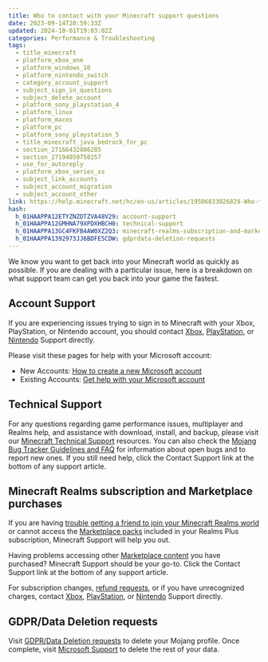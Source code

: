 ```yaml
---
title: Who to contact with your Minecraft support questions
date: 2023-09-14T20:59:33Z
updated: 2024-10-01T19:03:02Z
categories: Performance & Troubleshooting
tags:
  - title_minecraft
  - platform_xbox_one
  - platform_windows_10
  - platform_nintendo_switch
  - category_account_support
  - subject_sign_in_questions
  - subject_delete_account
  - platform_sony_playstation_4
  - platform_linux
  - platform_macos
  - platform_pc
  - platform_sony_playstation_5
  - title_minecraft_java_bedrock_for_pc
  - section_27166432886285
  - section_27194059750157
  - use_for_autoreply
  - platform_xbox_series_xs
  - subject_link_accounts
  - subject_account_migration
  - subject_account_other
link: https://help.minecraft.net/hc/en-us/articles/19506833026829-Who-to-contact-with-your-Minecraft-support-questions
hash:
  h_01HAAPPA12ETYZNZDTZVA48V29: account-support
  h_01HAAPPA12GMHNA79XPDXHBCH0: technical-support
  h_01HAAPPA13GC4FKFB4AW0XZ2Q3: minecraft-realms-subscription-and-marketplace-purchases
  h_01HAAPPA1392973JJ6BDFE5CDW: gdprdata-deletion-requests
---
```


We know you want to get back into your Minecraft world as quickly as possible. If you are dealing with a particular issue, here is a breakdown on what support team can get you back into your game the fastest.

## Account Support

If you are experiencing issues trying to sign in to Minecraft with your Xbox, PlayStation, or Nintendo account, you should contact [Xbox](https://support.xbox.com/en-US), [PlayStation](https://www.playstation.com/en-us/support/), or [Nintendo](https://en-americas-support.nintendo.com/) Support directly.

Please visit these pages for help with your Microsoft account:

- New Accounts: [How to create a new Microsoft account](https://support.microsoft.com/en-us/account-billing/how-to-create-a-new-microsoft-account-a84675c3-3e9e-17cf-2911-3d56b15c0aaf)
- Existing Accounts: [Get help with your Microsoft account](https://support.microsoft.com/en-us/account-billing/get-help-with-your-microsoft-account-ace6f3b3-e2d3-aeb1-6b96-d2e9e7e52133)

## Technical Support

For any questions regarding game performance issues, multiplayer and Realms help, and assistance with download, install, and backup, please visit our [Minecraft Technical Support](https://help.minecraft.net/hc/en-us/categories/12617297898381) resources. You can also check the [Mojang Bug Tracker Guidelines and FAQ](./Mojang-Bug-Tracker-Guidelines.md) for information about open bugs and to report new ones. If you still need help, click the Contact Support link at the bottom of any support article.

## Minecraft Realms subscription and Marketplace purchases

If you are having [trouble getting a friend to join your Minecraft Realms world](../Create-or-Join-Realms/How-to-Join-a-Friend-s-Minecraft-Bedrock-Edition-Realm.md) or cannot access the [Marketplace packs](../Marketplace-Troubleshooting/View-Your-Minecraft-Marketplace-Content.md) included in your Realms Plus subscription, Minecraft Support will help you out.

Having problems accessing other [Marketplace content](../Marketplace-Troubleshooting/How-to-Get-Help-With-Missing-Minecoins-in-Minecraft-Marketplace.md) you have purchased? Minecraft Support should be your go-to. Click the Contact Support link at the bottom of any support article.

For subscription changes, [refund requests](../Buying-Minecraft-Games/Minecraft-Refund-Policy.md), or if you have unrecognized charges, contact [Xbox](https://support.xbox.com/en-US), [PlayStation](https://www.playstation.com/en-us/support/), or [Nintendo](https://en-americas-support.nintendo.com/) Support directly.

## GDPR/Data Deletion requests

Visit [GDPR/Data Deletion requests](https://www.minecraft.net/en-us/privacy/gdpr) to delete your Mojang profile. Once complete, visit [Microsoft Support](https://support.microsoft.com/en-us/contactus) to delete the rest of your data.
